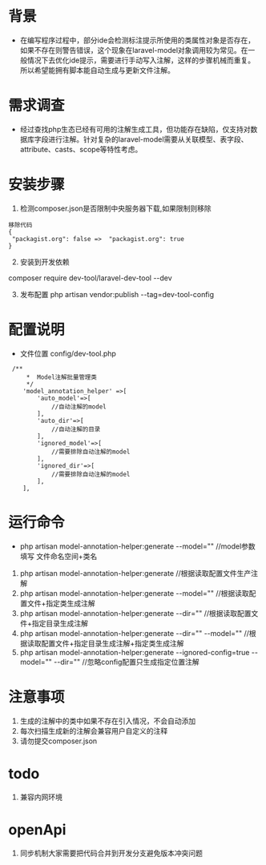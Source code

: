 # 背景
- 在编写程序过程中，部分ide会检测标注提示所使用的类属性对象是否存在，如果不存在则警告错误，这个现象在laravel-model对象调用较为常见。在一般情况下去优化ide提示，需要进行手动写入注解，这样的步骤机械而重复。所以希望能拥有脚本能自动生成与更新文件注解。
      
# 需求调查
- 经过查找php生态已经有可用的注解生成工具，但功能存在缺陷，仅支持对数据库字段进行注解。针对复杂的laravel-model需要从关联模型、表字段、attribute、casts、scope等特性考虑。

# 安装步骤 
1. 检测composer.json是否限制中央服务器下载,如果限制则移除
```code
移除代码
{
 "packagist.org": false =>  "packagist.org": true
}
```
2. 安装到开发依赖

composer require dev-tool/laravel-dev-tool --dev

3. 发布配置
php artisan vendor:publish --tag=dev-tool-config


# 配置说明
- 文件位置 config/dev-tool.php
```code
 /**
     *  Model注解批量管理类
     */
    'model_annotation_helper' =>[
        'auto_model'=>[
            //自动注解的model
        ],
        'auto_dir'=>[
            //自动注解的目录
        ],
        'ignored_model'=>[
            //需要排除自动注解的model
        ],
        'ignored_dir'=>[
            //需要排除自动注解的model
        ],
    ],
```

# 运行命令
- php artisan model-annotation-helper:generate --model=""  //model参数填写 文件命名空间+类名 

1. php artisan model-annotation-helper:generate //根据读取配置文件生产注解
2. php artisan model-annotation-helper:generate --model="" //根据读取配置文件+指定类生成注解 
3. php artisan model-annotation-helper:generate --dir="" //根据读取配置文件+指定目录生成注解
4. php artisan model-annotation-helper:generate --dir="" --model="" //根据读取配置文件+指定目录生成注解+指定类生成注解 
5. php artisan model-annotation-helper:generate --ignored-config=true --model="" --dir="" //忽略config配置只生成指定位置注解

# 注意事项
1. 生成的注解中的类中如果不存在引入情况，不会自动添加
2. 每次扫描生成新的注解会兼容用户自定义的注释
3. 请勿提交composer.json 

# todo
1. 兼容内网环境

# openApi
1. 同步机制大家需要把代码合并到开发分支避免版本冲突问题